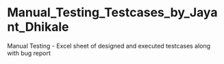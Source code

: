 # Manual_Testing_Testcases_by_Jayant_Dhikale
Manual Testing - Excel sheet of designed and executed testcases along with bug report
